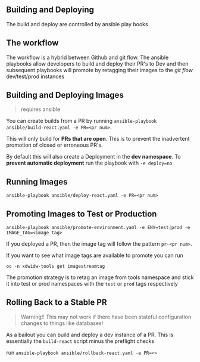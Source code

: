 ## Building and Deploying

The build and deploy are controlled by ansible play books


## The workflow

The workflow is a hybrid between Github and git flow. The ansible playbooks allow developers to build and deploy their PR's to Dev and then subsequent playbooks will promote by retagging their images to the _git flow_ dev/test/prod instances 


## Building and Deploying Images

> requires ansible

You can create builds from a PR by running `ansible-playbook ansible/build-react.yaml -e PR=<pr num>`.

This will only build for __PRs that are open__. This is to prevent the inadvertent promotion of closed or erroneous PR's.

By default this will also create a Deployment in the __dev namespace__. To __prevent automatic deployment__ run
the playbook with `-e deploy=no`


## Running Images

`ansible-playbook ansible/deploy-react.yaml -e PR=<pr num>`

## Promoting Images to Test or Production

`ansible-playbook ansible/promote-environment.yaml -e ENV=test|prod -e IMAGE_TAG=<image tag>`

If you deployed a PR, then the image tag will follow the pattern `pr-<pr num>`.

If you want to see what image tags are available to promote you can run 

`oc -n xdwidw-tools get imagestreamtag`


The promotion strategy is to retag an image from tools namespace and stick it into test or prod namespaces with the `test` or `prod` tags respectively

## Rolling Back to a Stable PR

> Warning!! This may not work if there have been stateful configuration changes to things like databases!

As a bailout you can build and deploy a dev instance of a PR. This is essentially the `build-react` script
minus the preflight checks

run `ansible-playbook ansible/rollback-react.yaml -e PR=<>`